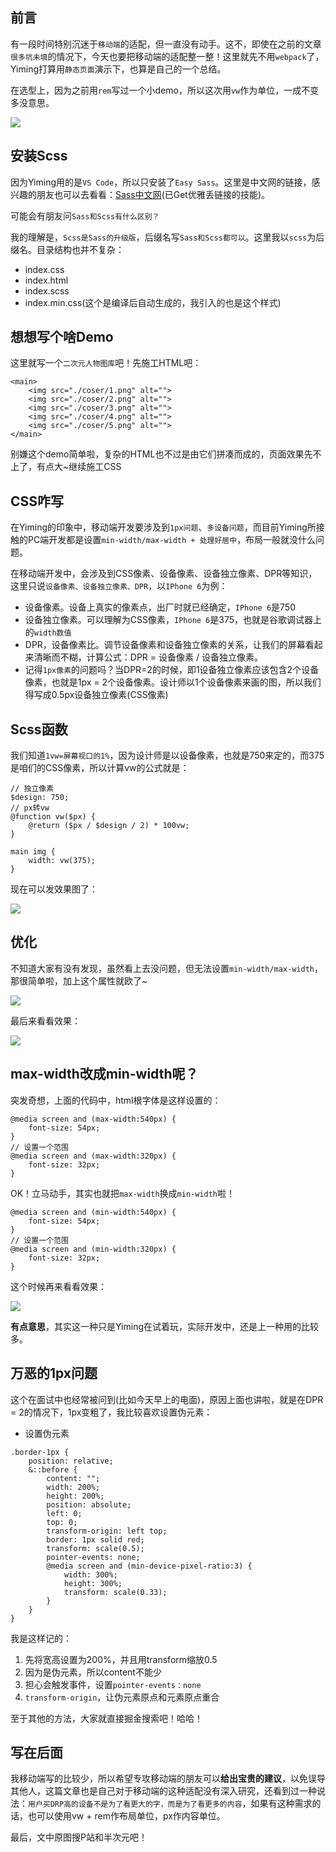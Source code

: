 ## 前言

有一段时间特别沉迷于`移动端`的适配，但一直没有动手。这不，即使在之前的文章`很多坑未填`的情况下，今天也要把移动端的适配整一整！这里就先不用`webpack`了，Yiming打算用`静态页面`演示下，也算是自己的一个总结。

在选型上，因为之前用`rem`写过一个小demo，所以这次用`vw`作为单位，一成不变多没意思。

![](https://user-gold-cdn.xitu.io/2020/6/3/1727902d079aaa64?w=1200&h=655&f=jpeg&s=588774)

## 安装Scss

因为Yiming用的是`VS Code`，所以只安装了`Easy Sass`。这里是中文网的链接，感兴趣的朋友也可以去看看：[Sass中文网](https://www.sass.hk/guide/)(已Get优雅丢链接的技能)。

可能会有朋友问`Sass和Scss有什么区别？`

我的理解是，`Scss是Sass的升级版`，后缀名写`Sass和Scss都可以`。这里我以`scss`为后缀名。目录结构也并不复杂：

- index.css
- index.html
- index.scss
- index.min.css(这个是编译后自动生成的，我引入的也是这个样式)

## 想想写个啥Demo

这里就写一个`二次元人物图库`吧！先施工HTML吧：

```
<main>
    <img src="./coser/1.png" alt="">
    <img src="./coser/2.png" alt="">
    <img src="./coser/3.png" alt="">
    <img src="./coser/4.png" alt="">
    <img src="./coser/5.png" alt="">
</main>
```

别嫌这个demo简单啦，复杂的HTML也不过是由它们拼凑而成的，页面效果先不上了，有点大~继续施工CSS

## CSS咋写

在Yiming的印象中，移动端开发要涉及到`1px问题`、`多设备问题`，而目前Yiming所接触的PC端开发都是设置`min-width/max-width + 处理好居中`，布局一般就没什么问题。

在移动端开发中，会涉及到CSS像素、设备像素、设备独立像素、DPR等知识，这里只说`设备像素、设备独立像素、DPR`，以`IPhone 6`为例：

- 设备像素。设备上真实的像素点，出厂时就已经确定，`IPhone 6`是750
- 设备独立像素。可以理解为CSS像素，`IPhone 6`是375，也就是谷歌调试器上的`width数值`
- DPR，设备像素比。调节设备像素和设备独立像素的关系，让我们的屏幕看起来清晰而不糊，计算公式：DPR = 设备像素 / 设备独立像素。
- 记得`1px像素`的问题吗？当DPR=2的时候，即1设备独立像素应该包含2个设备像素，也就是1px = 2个设备像素。设计师以1个设备像素来画的图，所以我们得写成0.5px设备独立像素(CSS像素)

## Scss函数

我们知道`1vw=屏幕视口的1%`，因为设计师是以设备像素，也就是750来定的，而375是咱们的CSS像素，所以计算vw的公式就是：

```
// 独立像素
$design: 750;
// px转vw
@function vw($px) {
    @return ($px / $design / 2) * 100vw;
}

main img {
    width: vw(375);
}
```

现在可以发效果图了：

![](https://user-gold-cdn.xitu.io/2020/6/3/1727990d4b9b13d0?w=892&h=855&f=gif&s=4175890)

## 优化

不知道大家有没有发现，虽然看上去没问题，但无法设置`min-width/max-width`，那很简单啦，加上这个属性就欧了~

![](https://user-gold-cdn.xitu.io/2020/6/3/17279c3af3f08bd8?w=1136&h=1400&f=png&s=210155)

最后来看看效果：

![](https://user-gold-cdn.xitu.io/2020/6/3/17279c94e5af4c20?w=955&h=855&f=gif&s=4575760)

## max-width改成min-width呢？

突发奇想，上面的代码中，html根字体是这样设置的：

```
@media screen and (max-width:540px) {
    font-size: 54px;
}
// 设置一个范围
@media screen and (max-width:320px) {
    font-size: 32px;
}
```

OK！立马动手，其实也就把`max-width`换成`min-width`啦！

```
@media screen and (min-width:540px) {
    font-size: 54px;
}
// 设置一个范围
@media screen and (min-width:320px) {
    font-size: 32px;
}
```

这个时候再来看看效果：

![](https://user-gold-cdn.xitu.io/2020/6/3/17279d10987a17ea?w=955&h=855&f=gif&s=3307709)

**有点意思**，其实这一种只是Yiming在试着玩，实际开发中，还是上一种用的比较多。

## 万恶的1px问题

这个在面试中也经常被问到(比如今天早上的电面)，原因上面也讲啦，就是在DPR = 2的情况下，1px变粗了，我比较喜欢设置伪元素：

- 设置伪元素

```
.border-1px {
    position: relative;
    &::before {
        content: "";
        width: 200%;
        height: 200%;
        position: absolute;
        left: 0;
        top: 0;
        transform-origin: left top;
        border: 1px solid red;
        transform: scale(0.5);
        pointer-events: none;
        @media screen and (min-device-pixel-ratio:3) {
            width: 300%;
            height: 300%;
            transform: scale(0.33);
        }
    }
}
```

我是这样记的：

1. 先将宽高设置为200%，并且用transform缩放0.5
2. 因为是伪元素，所以content不能少
3. 担心会触发事件，设置`pointer-events：none`
4. `transform-origin`，让伪元素原点和元素原点重合

至于其他的方法，大家就直接掘金搜索吧！哈哈！

## 写在后面

我移动端写的比较少，所以希望专攻移动端的朋友可以**给出宝贵的建议**，以免误导其他人，这篇文章也是自己对于移动端的这种适配没有深入研究，还看到过一种说法：`用户买DRP高的设备不是为了看更大的字，而是为了看更多的内容`，如果有这种需求的话，也可以使用vw + rem作布局单位，px作内容单位。

最后，文中原图搜P站和半次元吧！
